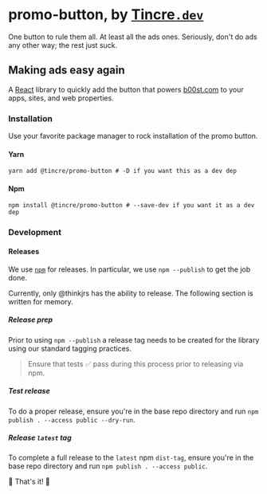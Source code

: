 # promo-button, by [Tincre`.dev`](https://tincre.dev/promo)

One button to rule them all. At least all the ads ones. Seriously, don't 
do ads any other way; the rest just suck. 

## Making ads easy again

A [React](https://react.org) library to quickly add the button that powers
[b00st.com](https://b00st.com) to your apps, sites, and web properties. 

### Installation

Use your favorite package manager to rock installation of the promo button.

#### Yarn
```
yarn add @tincre/promo-button # -D if you want this as a dev dep
```
#### Npm

```
npm install @tincre/promo-button # --save-dev if you want it as a dev dep
```

### Development 

#### Releases 

We use [`npm`](https://npmjs.com) for releases. In particular, we use
`npm --publish` to get the job done.

Currently, only @thinkjrs has the ability to release. The following section 
is written for memory.

##### Release prep

Prior to using `npm --publish` a release tag needs to be created for
the library using our standard tagging practices. 

> Ensure that tests :white_check_mark: pass during this process prior to
releasing via npm.

##### Test release 

To do a proper release, ensure you're in the base repo directory and run 
`npm publish . --access public --dry-run`.

##### Release `latest` tag

To complete a full release to the `latest` npm `dist-tag`, ensure you're in
the base repo directory and run `npm publish . --access public`. 

:tada: That's it! :tada:
